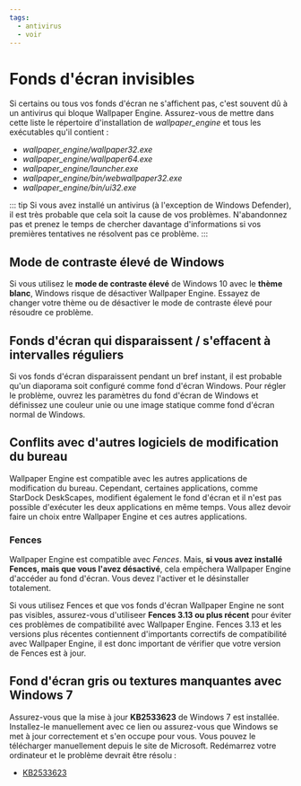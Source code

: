 ```yaml
---
tags:
  - antivirus
  - voir
---
```


# Fonds d'écran invisibles

Si certains ou tous vos fonds d'écran ne s'affichent pas, c'est souvent dû à un antivirus qui bloque Wallpaper Engine. Assurez-vous de mettre dans cette liste le répertoire d'installation de *wallpaper_engine* et tous les exécutables qu'il contient :

* *wallpaper_engine/wallpaper32.exe*
* *wallpaper_engine/wallpaper64.exe*
* *wallpaper_engine/launcher.exe*
* *wallpaper_engine/bin/webwallpaper32.exe*
* *wallpaper_engine/bin/ui32.exe*

::: tip
Si vous avez installé un antivirus (à l'exception de Windows Defender), il est très probable que cela soit la cause de vos problèmes. N'abandonnez pas et prenez le temps de chercher davantage d'informations si vos premières tentatives ne résolvent pas ce problème.
:::

## Mode de contraste élevé de Windows

Si vous utilisez le **mode de contraste élevé** de Windows 10 avec le **thème blanc**, Windows risque de désactiver Wallpaper Engine. Essayez de changer votre thème ou de désactiver le mode de contraste élevé pour résoudre ce problème.

## Fonds d'écran qui disparaissent / s'effacent à intervalles réguliers

Si vos fonds d'écran disparaissent pendant un bref instant, il est probable qu'un diaporama soit configuré comme fond d'écran Windows. Pour régler le problème, ouvrez les paramètres du fond d'écran de Windows et définissez une couleur unie ou une image statique comme fond d'écran normal de Windows.

## Conflits avec d'autres logiciels de modification du bureau

Wallpaper Engine est compatible avec les autres applications de modification du bureau. Cependant, certaines applications, comme StarDock DeskScapes, modifient également le fond d'écran et il n'est pas possible d'exécuter les deux applications en même temps. Vous allez devoir faire un choix entre Wallpaper Engine et ces autres applications.

### Fences

Wallpaper Engine est compatible avec *Fences*. Mais, **si vous avez installé Fences, mais que vous l'avez désactivé**, cela empêchera Wallpaper Engine d'accéder au fond d'écran. Vous devez l'activer et le désinstaller totalement.

Si vous utilisez Fences et que vos fonds d'écran Wallpaper Engine ne sont pas visibles, assurez-vous d'utiliseer **Fences 3.13 ou plus récent** pour éviter ces problèmes de compatibilité avec Wallpaper Engine. Fences 3.13 et les versions plus récentes contiennent d'importants correctifs de compatibilité avec Wallpaper Engine, il est donc important de vérifier que votre version de Fences est à jour.

## Fond d'écran gris ou textures manquantes avec Windows 7

Assurez-vous que la mise à jour **KB2533623** de Windows 7 est installée. Installez-le manuellement avec ce lien ou assurez-vous que Windows se met à jour correctement et s'en occupe pour vous. Vous pouvez le télécharger manuellement depuis le site de Microsoft. Redémarrez votre ordinateur et le problème devrait être résolu :

* [KB2533623](https://support.microsoft.com/fr-fr/help/2533623/microsoft-security-advisory-insecure-library-loading-could-allow-remot)